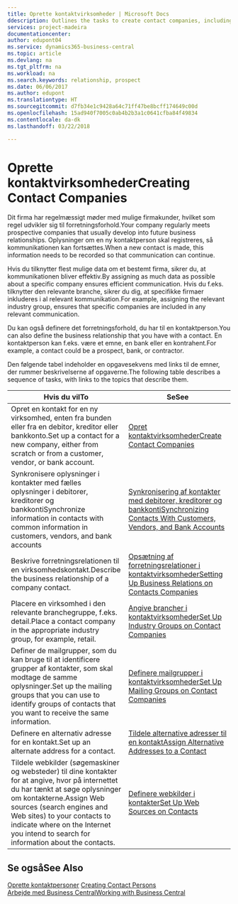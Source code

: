```yaml
---
title: Oprette kontaktvirksomheder | Microsoft Docs
ddescription: Outlines the tasks to create contact companies, including assigning relevant data about prospects and defining the business relationships you have with companies.
services: project-madeira
documentationcenter: 
author: edupont04
ms.service: dynamics365-business-central
ms.topic: article
ms.devlang: na
ms.tgt_pltfrm: na
ms.workload: na
ms.search.keywords: relationship, prospect
ms.date: 06/06/2017
ms.author: edupont
ms.translationtype: HT
ms.sourcegitcommit: d7fb34e1c9428a64c71ff47be8bcff174649c00d
ms.openlocfilehash: 15ad940f7005c0ab4b2b3a1c0641cfba84f49834
ms.contentlocale: da-dk
ms.lasthandoff: 03/22/2018

---
```

# <a name="creating-contact-companies"></a><span data-ttu-id="49730-102">Oprette kontaktvirksomheder</span><span class="sxs-lookup"><span data-stu-id="49730-102">Creating Contact Companies</span></span>
<span data-ttu-id="49730-103">Dit firma har regelmæssigt møder med mulige firmakunder, hvilket som regel udvikler sig til forretningsforhold.</span><span class="sxs-lookup"><span data-stu-id="49730-103">Your company regularly meets prospective companies that usually develop into future business relationships.</span></span> <span data-ttu-id="49730-104">Oplysninger om en ny kontaktperson skal registreres, så kommunikationen kan fortsættes.</span><span class="sxs-lookup"><span data-stu-id="49730-104">When a new contact is made, this information needs to be recorded so that communication can continue.</span></span>

<span data-ttu-id="49730-105">Hvis du tilknytter flest mulige data om et bestemt firma, sikrer du, at kommunikationen bliver effektiv.</span><span class="sxs-lookup"><span data-stu-id="49730-105">By assigning as much data as possible about a specific company ensures efficient communication.</span></span> <span data-ttu-id="49730-106">Hvis du f.eks. tilknytter den relevante branche, sikrer du dig, at specifikke firmaer inkluderes i al relevant kommunikation.</span><span class="sxs-lookup"><span data-stu-id="49730-106">For example, assigning the relevant industry group, ensures that specific companies are included in any relevant communication.</span></span>

<span data-ttu-id="49730-107">Du kan også definere det forretningsforhold, du har til en kontaktperson.</span><span class="sxs-lookup"><span data-stu-id="49730-107">You can also define the business relationship that you have with a contact.</span></span> <span data-ttu-id="49730-108">En kontaktperson kan f.eks. være et emne, en bank eller en kontrahent.</span><span class="sxs-lookup"><span data-stu-id="49730-108">For example, a contact could be a prospect, bank, or contractor.</span></span>

<span data-ttu-id="49730-109">Den følgende tabel indeholder en opgavesekvens med links til de emner, der rummer beskrivelserne af opgaverne.</span><span class="sxs-lookup"><span data-stu-id="49730-109">The following table describes a sequence of tasks, with links to the topics that describe them.</span></span>

| <span data-ttu-id="49730-110">Hvis du vil</span><span class="sxs-lookup"><span data-stu-id="49730-110">To</span></span> | <span data-ttu-id="49730-111">Se</span><span class="sxs-lookup"><span data-stu-id="49730-111">See</span></span> |
| --- | --- |
| <span data-ttu-id="49730-112">Opret en kontakt for en ny virksomhed, enten fra bunden eller fra en debitor, kreditor eller bankkonto.</span><span class="sxs-lookup"><span data-stu-id="49730-112">Set up a contact for a new company, either from scratch or from a customer, vendor, or bank account.</span></span> |[<span data-ttu-id="49730-113">Opret kontaktvirksomheder</span><span class="sxs-lookup"><span data-stu-id="49730-113">Create Contact Companies</span></span>](marketing-how-create-contact-companies.md) |
| <span data-ttu-id="49730-114">Synkronisere oplysninger i kontakter med fælles oplysninger i debitorer, kreditorer og bankkonti</span><span class="sxs-lookup"><span data-stu-id="49730-114">Synchronize information in contacts with common information in customers, vendors, and bank accounts</span></span> |[<span data-ttu-id="49730-115">Synkronisering af kontakter med debitorer, kreditorer og bankkonti</span><span class="sxs-lookup"><span data-stu-id="49730-115">Synchronizing Contacts With Customers, Vendors, and Bank Accounts</span></span>](marketing-synchronize-contacts-customers-vendors-bank-accounts.md) |
| <span data-ttu-id="49730-116">Beskrive forretningsrelationen til en virksomhedskontakt.</span><span class="sxs-lookup"><span data-stu-id="49730-116">Describe the business relationship of a company contact.</span></span> |[<span data-ttu-id="49730-117">Opsætning af forretningsrelationer i kontaktvirksomheder</span><span class="sxs-lookup"><span data-stu-id="49730-117">Setting Up Business Relations on Contacts Companies</span></span>](marketing-business-relations.md) |
| <span data-ttu-id="49730-118">Placere en virksomhed i den relevante branchegruppe, f.eks. detail.</span><span class="sxs-lookup"><span data-stu-id="49730-118">Place a contact company in the appropriate industry group, for example, retail.</span></span> |[<span data-ttu-id="49730-119">Angive brancher i kontaktvirksomheder</span><span class="sxs-lookup"><span data-stu-id="49730-119">Set Up Industry Groups on Contact Companies</span></span>](marketing-industry-groups.md) |
| <span data-ttu-id="49730-120">Definer de mailgrupper, som du kan bruge til at identificere grupper af kontakter, som skal modtage de samme oplysninger.</span><span class="sxs-lookup"><span data-stu-id="49730-120">Set up the mailing groups that you can use to identify groups of contacts that you want to receive the same information.</span></span> |[<span data-ttu-id="49730-121">Definere mailgrupper i kontaktvirksomheder</span><span class="sxs-lookup"><span data-stu-id="49730-121">Set Up Mailing Groups on Contact Companies</span></span>](marketing-mailing-groups.md) |
| <span data-ttu-id="49730-122">Definere en alternativ adresse for en kontakt.</span><span class="sxs-lookup"><span data-stu-id="49730-122">Set up an alternate address for a contact.</span></span> |[<span data-ttu-id="49730-123">Tildele alternative adresser til en kontakt</span><span class="sxs-lookup"><span data-stu-id="49730-123">Assign Alternative Addresses to a Contact</span></span>](marketing-how-assign-alternate-address.md) |
| <span data-ttu-id="49730-124">Tildele webkilder (søgemaskiner og websteder) til dine kontakter for at angive, hvor på internettet du har tænkt at søge oplysninger om kontakterne.</span><span class="sxs-lookup"><span data-stu-id="49730-124">Assign Web sources (search engines and Web sites) to your contacts to indicate where on the Internet you intend to search for information about the contacts.</span></span> |[<span data-ttu-id="49730-125">Definere webkilder i kontakter</span><span class="sxs-lookup"><span data-stu-id="49730-125">Set Up Web Sources on Contacts</span></span>](marketing-web-sources.md) |

## <a name="see-also"></a><span data-ttu-id="49730-126">Se også</span><span class="sxs-lookup"><span data-stu-id="49730-126">See Also</span></span>
<span data-ttu-id="49730-127">[Oprette kontaktpersoner](marketing-create-contact-persons.md) </span><span class="sxs-lookup"><span data-stu-id="49730-127">[Creating Contact Persons](marketing-create-contact-persons.md) </span></span>  
[<span data-ttu-id="49730-128">Arbejde med Business Central</span><span class="sxs-lookup"><span data-stu-id="49730-128">Working with Business Central</span></span>](ui-work-product.md)

